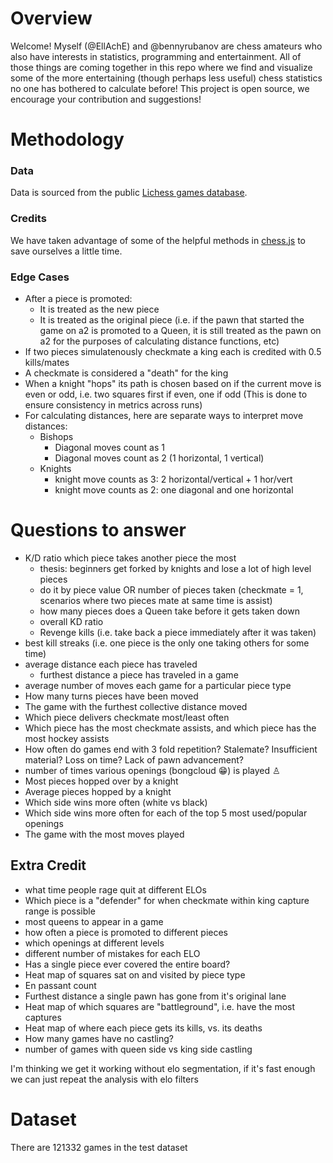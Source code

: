 # Overview

Welcome! Myself (@EllAchE) and @bennyrubanov are chess amateurs who also have interests in statistics, programming and entertainment. All of those things are coming together in this repo where we find and visualize some of the more entertaining (though perhaps less useful) chess statistics no one has bothered to calculate before! This project is open source, we encourage your contribution and suggestions!

# Methodology

### Data

Data is sourced from the public [Lichess games database](https://database.lichess.org/).

### Credits

We have taken advantage of some of the helpful methods in [chess.js](https://github.com/jhlywa/chess.js/blob/master/README.md) to save ourselves a little time.

### Edge Cases

- After a piece is promoted:
  - It is treated as the new piece
  - It is treated as the original piece (i.e. if the pawn that started the game on a2 is promoted to a Queen, it is still treated as the pawn on a2 for the purposes of calculating distance functions, etc)
- If two pieces simulatenously checkmate a king each is credited with 0.5 kills/mates
- A checkmate is considered a "death" for the king
- When a knight "hops" its path is chosen based on if the current move is even or odd, i.e. two squares first if even, one if odd (This is done to ensure consistency in metrics across runs)
- For calculating distances, here are separate ways to interpret move distances:
  - Bishops
    - Diagonal moves count as 1
    - Diagonal moves count as 2 (1 horizontal, 1 vertical)
  - Knights
    - knight move counts as 3: 2 horizontal/vertical + 1 hor/vert
    - knight move counts as 2: one diagonal and one horizontal

# Questions to answer

- K/D ratio which piece takes another piece the most
  - thesis: beginners get forked by knights and lose a lot of high level pieces
  - do it by piece value OR number of pieces taken (checkmate = 1, scenarios where two pieces mate at same time is assist)
  - how many pieces does a Queen take before it gets taken down
  - overall KD ratio
  - Revenge kills (i.e. take back a piece immediately after it was taken)
- best kill streaks (i.e. one piece is the only one taking others for some time)
- average distance each piece has traveled
  - furthest distance a piece has traveled in a game
- average number of moves each game for a particular piece type
- How many turns pieces have been moved
- The game with the furthest collective distance moved
- Which piece delivers checkmate most/least often
- Which piece has the most checkmate assists, and which piece has the most hockey assists
- How often do games end with 3 fold repetition? Stalemate? Insufficient material? Loss on time? Lack of pawn advancement?
- number of times various openings (bongcloud 😁) is played ♙
- Most pieces hopped over by a knight
- Average pieces hopped by a knight
- Which side wins more often (white vs black)
- Which side wins more often for each of the top 5 most used/popular openings
- The game with the most moves played

## Extra Credit

- what time people rage quit at different ELOs
- Which piece is a "defender" for when checkmate within king capture range is possible
- most queens to appear in a game
- how often a piece is promoted to different pieces
- which openings at different levels
- different number of mistakes for each ELO
- Has a single piece ever covered the entire board?
- Heat map of squares sat on and visited by piece type
- En passant count
- Furthest distance a single pawn has gone from it's original lane
- Heat map of which squares are "battleground", i.e. have the most captures
- Heat map of where each piece gets its kills, vs. its deaths
- How many games have no castling?
- number of games with queen side vs king side castling

I'm thinking we get it working without elo segmentation, if it's fast enough we can just repeat the analysis with elo filters

# Dataset

There are 121332 games in the test dataset
